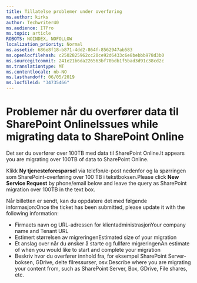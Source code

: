 ```yaml
---
title: Tillatelse problemer under overføring
ms.author: kirks
author: Techwriter40
ms.audience: ITPro
ms.topic: article
ROBOTS: NOINDEX, NOFOLLOW
localization_priority: Normal
ms.assetid: 686e8f18-b871-4dd2-864f-8562947ab583
ms.openlocfilehash: c2502825962cc20ce92d6433c6e8bebbb978d3b0
ms.sourcegitcommit: 241e21b6da226563bf70bdb1f5bad3d91c38cd2c
ms.translationtype: MT
ms.contentlocale: nb-NO
ms.lasthandoff: 06/05/2019
ms.locfileid: "34735466"
---
```

# <a name="issues-while-migrating-data-to-sharepoint-online"></a><span data-ttu-id="3dd4a-102">Problemer når du overfører data til SharePoint Online</span><span class="sxs-lookup"><span data-stu-id="3dd4a-102">Issues while migrating data to SharePoint Online</span></span>

<span data-ttu-id="3dd4a-103">Det ser du overfører over 100TB med data til SharePoint Online.</span><span class="sxs-lookup"><span data-stu-id="3dd4a-103">It appears you are migrating over 100TB of data to SharePoint Online.</span></span>

<span data-ttu-id="3dd4a-104">Klikk **Ny tjenesteforespørsel** via telefon/e-post nedenfor og la spørringen som SharePoint-overføring over 100 TB i tekstboksen.</span><span class="sxs-lookup"><span data-stu-id="3dd4a-104">Please click **New Service Request** by phone/email below and leave the query as SharePoint migration over 100TB in the text box.</span></span>

<span data-ttu-id="3dd4a-105">Når billetten er sendt, kan du oppdatere det med følgende informasjon:</span><span class="sxs-lookup"><span data-stu-id="3dd4a-105">Once the ticket has been submitted, please update it with the following information:</span></span> 

- <span data-ttu-id="3dd4a-106">Firmaets navn og URL-adressen for klientadministrasjon</span><span class="sxs-lookup"><span data-stu-id="3dd4a-106">Your company name and Tenant URL</span></span>
- <span data-ttu-id="3dd4a-107">Estimert størrelsen av migreringen</span><span class="sxs-lookup"><span data-stu-id="3dd4a-107">Estimated size of your migration</span></span>
- <span data-ttu-id="3dd4a-108">Et anslag over når du ønsker å starte og fullføre migreringen</span><span class="sxs-lookup"><span data-stu-id="3dd4a-108">An estimate of when you would like to start and complete your migration</span></span>
- <span data-ttu-id="3dd4a-109">Beskriv hvor du overfører innhold fra, for eksempel SharePoint Server-boksen, GDrive, delte filressurser, osv.</span><span class="sxs-lookup"><span data-stu-id="3dd4a-109">Describe where you are migrating your content from, such as SharePoint Server, Box, GDrive, File shares, etc.</span></span>


  

